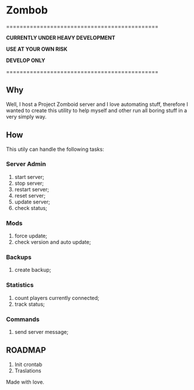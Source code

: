 # Zombob

=============================================

**CURRENTLY UNDER HEAVY DEVELOPMENT**

**USE AT YOUR OWN RISK**

**DEVELOP ONLY**

=============================================

## Why
Well, I host a Project Zomboid server and I love automating stuff, therefore I wanted to create this utility to help myself and other run all boring stuff in a very simply way.

## How
This utily can handle the following tasks:

### Server Admin
1. start server;
2. stop server;
3. restart server;
4. reset server;
5. update server;
6. check status;

### Mods
1. force update;
2. check version and auto update;

### Backups
1. create backup;

### Statistics
1. count players currently connected;
2. track status;

### Commands
1. send server message;

## ROADMAP

1. Init crontab
2. Traslations

Made with love.
